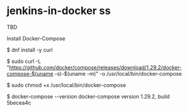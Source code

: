 # jenkins-in-docker ss
TBD

Install Docker-Compose

$ dnf install -y curl

$ sudo curl -L "https://github.com/docker/compose/releases/download/1.29.2/docker-compose-$(uname -s)-$(uname -m)" -o /usr/local/bin/docker-compose

$ sudo chmod +x /usr/local/bin/docker-compose

$ docker-compose --version
docker-compose version 1.29.2, build 5becea4c
